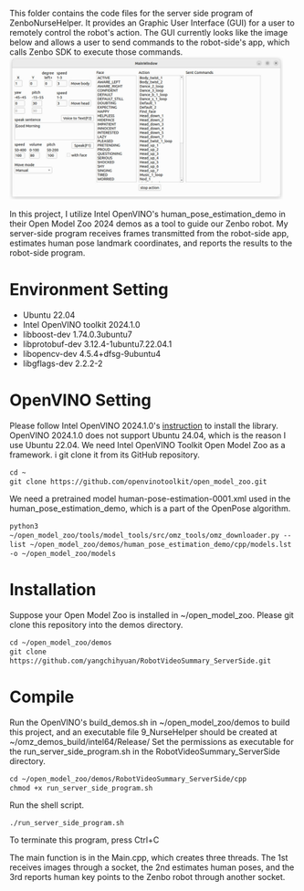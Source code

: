 This folder contains the code files for the server side program of ZenboNurseHelper. It provides an Graphic User Interface (GUI) for a user to remotely control the robot's action. The GUI currently looks like the image below and allows a user to send commands to the robot-side's app, which calls Zenbo SDK to execute those commands.
<img src="GUI.jpg" alt="GUI" height="250"/>

In this project, I utilize Intel OpenVINO's human_pose_estimation_demo in their Open Model Zoo 2024 demos as a tool to guide our Zenbo robot. My server-side program receives frames transmitted from the robot-side app, estimates human pose landmark coordinates, and reports the results to the robot-side program.

# Environment Setting
- Ubuntu 22.04
- Intel OpenVINO toolkit 2024.1.0
- libboost-dev 1.74.0.3ubuntu7
- libprotobuf-dev 3.12.4-1ubuntu7.22.04.1
- libopencv-dev 4.5.4+dfsg-9ubuntu4
- libgflags-dev 2.2.2-2

# OpenVINO Setting
Please follow Intel OpenVINO 2024.1.0's [instruction](https://docs.openvino.ai/2024/index.html) to install the library. OpenVINO 2024.1.0 does not support Ubuntu 24.04, which is the reason I use Ubuntu 22.04.
We need Intel OpenVINO Toolkit Open Model Zoo as a framework. i git clone it from its GitHub repository.
```
cd ~
git clone https://github.com/openvinotoolkit/open_model_zoo.git
```
We need a pretrained model human-pose-estimation-0001.xml used in the human_pose_estimation_demo, which is a part of the OpenPose algorithm.
```
python3 ~/open_model_zoo/tools/model_tools/src/omz_tools/omz_downloader.py --list ~/open_model_zoo/demos/human_pose_estimation_demo/cpp/models.lst -o ~/open_model_zoo/models
```

# Installation
Suppose your Open Model Zoo is installed in ~/open_model_zoo.
Please git clone this repository into the demos directory.
```
cd ~/open_model_zoo/demos
git clone https://github.com/yangchihyuan/RobotVideoSummary_ServerSide.git
```

# Compile
Run the OpenVINO's build_demos.sh in ~/open_model_zoo/demos to build this project, and an executable file 9_NurseHelper should be created at ~/omz_demos_build/intel64/Release/
Set the permissions as executable for the run_server_side_program.sh in the RobotVideoSummary_ServerSide directory.
```
cd ~/open_model_zoo/demos/RobotVideoSummary_ServerSide/cpp
chmod +x run_server_side_program.sh
```
Run the shell script.
```
./run_server_side_program.sh
```
To terminate this program, press Ctrl+C


The main function is in the Main.cpp, which creates three threads. The 1st receives images through a socket, the 2nd estimates human poses, and the 3rd reports human key points to the Zenbo robot through another socket.


